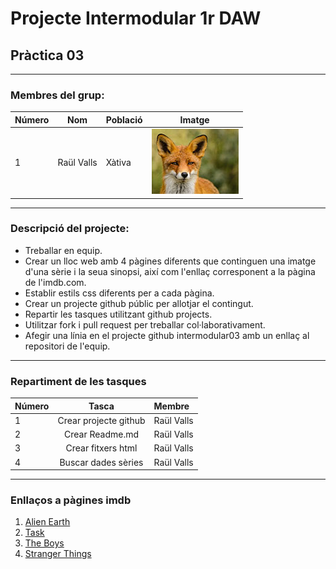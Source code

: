 # Projecte Intermodular 1r DAW
## Pràctica 03
---
### Membres del grup:
| Número         | Nom              | Població        | Imatge   |
| :-----------   | :--------------: | :------         |:--------:|
| 1              | Raül Valls       | Xàtiva          |![raül](./img/raul.jpg)|
---
### Descripció del projecte:
- Treballar en equip.
- Crear un lloc web amb 4 pàgines diferents que continguen una imatge d'una sèrie i la seua sinopsi, així com l'enllaç corresponent a la pàgina de l'imdb.com.
- Establir estils css diferents per a cada pàgina.
- Crear un projecte github públic per allotjar el contingut.
- Repartir les tasques utilitzant github projects.
- Utilitzar fork i pull request per treballar col·laborativament.
- Afegir una línia en el projecte github intermodular03 amb un enllaç al repositori de l'equip.
---
### Repartiment de les tasques
| Número | Tasca                 | Membre          |
| :------| :--------------:      | :------         |
| 1      | Crear projecte github | Raül Valls      |
| 2      | Crear Readme.md       | Raül Valls      |
| 3      | Crear fitxers html    | Raül Valls      |
| 4      | Buscar dades sèries   | Raül Valls      |
---
### Enllaços a pàgines imdb
1. [Alien Earth](https://www.imdb.com/title/tt13623632/)
2. [Task](https://www.imdb.com/title/tt28013708/)
3. [The Boys](https://www.imdb.com/title/tt1190634/)
4. [Stranger Things](https://www.imdb.com/title/tt4574334/)